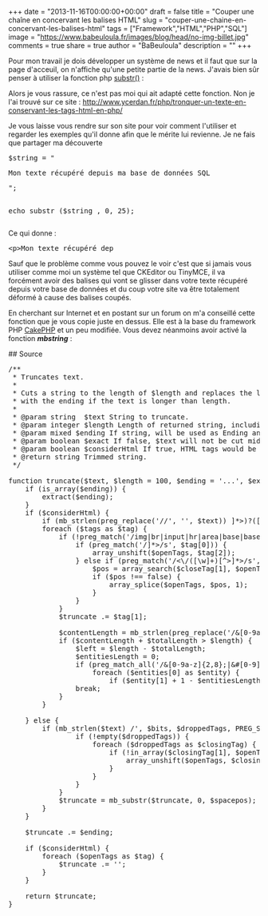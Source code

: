 +++
date = "2013-11-16T00:00:00+00:00"
draft = false
title = "Couper une chaîne en concervant les balises HTML"
slug = "couper-une-chaine-en-concervant-les-balises-html"
tags = ["Framework","HTML","PHP","SQL"]
image = "https://www.babeuloula.fr/images/blog/head/no-img-billet.jpg"
comments = true
share = true
author = "BaBeuloula"
description = ""
+++

<p>Pour mon travail je dois d&eacute;velopper un syst&egrave;me de news et il faut que sur la page d'acceuil, on n'affiche qu'une petite partie de la news. J'avais bien s&ucirc;r penser &agrave; utiliser la fonction php <a title="http://php.net/manual/fr/function.substr.php" href="http://php.net/manual/fr/function.substr.php" target="_blank">substr()</a> :</p>
<!--more-->
<p>Alors je vous rassure, ce n'est pas moi qui ait adapt&eacute; cette fonction. Non je l'ai trouv&eacute; sur ce site :&nbsp;<a title="http://www.ycerdan.fr/php/tronquer-un-texte-en-conservant-les-tags-html-en-php/" href="http://www.ycerdan.fr/php/tronquer-un-texte-en-conservant-les-tags-html-en-php/" target="_blank">http://www.ycerdan.fr/php/tronquer-un-texte-en-conservant-les-tags-html-en-php/</a></p>
<p>Je vous laisse vous rendre sur son site pour voir comment l'utiliser et regarder les exemples qu'il donne afin que le m&eacute;rite lui revienne. Je ne fais que partager ma d&eacute;couverte</p>
<pre class="brush: php; toolbar: false; first-line: 1; class-name: 'my_personnal_code' ">$string = "<p>Mon texte r&eacute;cup&eacute;r&eacute; depuis ma base de donn&eacute;es SQL</p>";

echo substr ($string , 0, 25);</pre>

<p>Ce qui donne :</p>

<pre class="brush: html; toolbar: false; first-line: 1; class-name: 'my_personnal_code' ">
&lt;p&gt;Mon texte r&eacute;cup&eacute;r&eacute; dep</pre>
<p>Sauf que le probl&egrave;me comme vous pouvez le voir c'est que si jamais vous utiliser comme moi un syst&egrave;me tel que CKEditor ou TinyMCE, il va forc&eacute;ment avoir des balises qui vont se glisser dans votre texte r&eacute;cup&eacute;r&eacute; depuis votre base de donn&eacute;es et du coup votre site va &ecirc;tre totalement d&eacute;form&eacute; &agrave; cause des balises coup&eacute;s.</p>
<p>En cherchant sur Internet et en postant sur un forum on m'a conseill&eacute; cette fonction que je vous copie juste en dessus. Elle est &agrave; la base du framework PHP <a title="http://cakephp.org/" href="http://cakephp.org/" target="_blank">CakePHP</a>&nbsp;et un peu modifi&eacute;e. Vous devez n&eacute;anmoins avoir activ&eacute; la fonction <em><strong>mbstring</strong></em> :</p>
## Source

<pre class="brush: php; toolbar: false; first-line: 1; class-name: 'my_personnal_code' ">/**
 * Truncates text.
 *
 * Cuts a string to the length of $length and replaces the last characters
 * with the ending if the text is longer than length.
 *
 * @param string  $text String to truncate.
 * @param integer $length Length of returned string, including ellipsis.
 * @param mixed $ending If string, will be used as Ending and appended to the trimmed string. Can also be an associative array that can contain the last three params of this method.
 * @param boolean $exact If false, $text will not be cut mid-word
 * @param boolean $considerHtml If true, HTML tags would be handled correctly
 * @return string Trimmed string.
 */
  
function truncate($text, $length = 100, $ending = '...', $exact = true, $considerHtml = false) {
    if (is_array($ending)) {
        extract($ending);
    }
    if ($considerHtml) {
        if (mb_strlen(preg_replace('//', '', $text)) ]*&gt;)?([^&lt;&gt;]*)/', $text, $tags, PREG_SET_ORDER);
        foreach ($tags as $tag) {
            if (!preg_match('/img|br|input|hr|area|base|basefont|col|frame|isindex|link|meta|param/s', $tag[2])) {
                if (preg_match('/]*&gt;/s', $tag[0])) {
                    array_unshift($openTags, $tag[2]);
                } else if (preg_match('/&lt;\/([\w]+)[^&gt;]*&gt;/s', $tag[0], $closeTag)) {
                    $pos = array_search($closeTag[1], $openTags);
                    if ($pos !== false) {
                        array_splice($openTags, $pos, 1);
                    }
                }
            }
            $truncate .= $tag[1];
 
            $contentLength = mb_strlen(preg_replace('/&amp;[0-9a-z]{2,8};|&amp;#[0-9]{1,7};|&amp;#x[0-9a-f]{1,6};/i', ' ', $tag[3]));
            if ($contentLength + $totalLength &gt; $length) {
                $left = $length - $totalLength;
                $entitiesLength = 0;
                if (preg_match_all('/&amp;[0-9a-z]{2,8};|&amp;#[0-9]{1,7};|&amp;#x[0-9a-f]{1,6};/i', $tag[3], $entities, PREG_OFFSET_CAPTURE)) {
                    foreach ($entities[0] as $entity) {
                        if ($entity[1] + 1 - $entitiesLength = $length) {
                break;
            }
        }
 
    } else {
        if (mb_strlen($text) /', $bits, $droppedTags, PREG_SET_ORDER);
                if (!empty($droppedTags)) {
                    foreach ($droppedTags as $closingTag) {
                        if (!in_array($closingTag[1], $openTags)) {
                            array_unshift($openTags, $closingTag[1]);
                        }
                    }
                }
            }
            $truncate = mb_substr($truncate, 0, $spacepos);
        }
    }
 
    $truncate .= $ending;
 
    if ($considerHtml) {
        foreach ($openTags as $tag) {
            $truncate .= '';
        }
    }
 
    return $truncate;
}</pre>